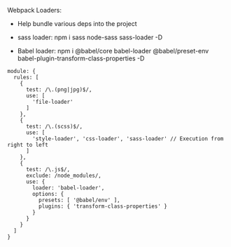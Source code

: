 Webpack Loaders:
- Help bundle various deps into the project
- sass loader:
npm i sass node-sass sass-loader -D

- Babel loader:
npm i @babel/core babel-loader @babel/preset-env babel-plugin-transform-class-properties -D

```
module: {
  rules: [
    {
      test: /\.(png|jpg)$/,
      use: [
        'file-loader'
      ]
    },
    {
      test: /\.(scss)$/,
      use: [
        'style-loader', 'css-loader', 'sass-loader' // Execution from right to left
      ]
    },
    {
      test: /\.js$/,
      exclude: /node_modules/,
      use: {
        loader: 'babel-loader',
        options: {
          presets: [ '@babel/env' ],
          plugins: { 'transform-class-properties' }
        }
      }
    }
  ]
}
```